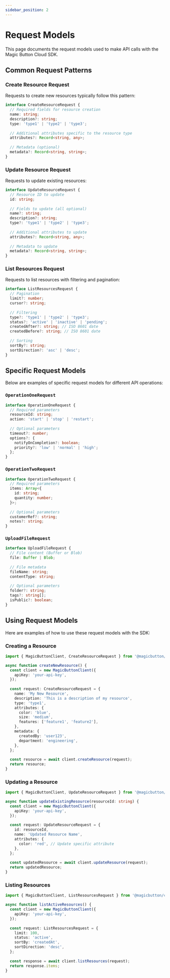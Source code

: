 ```yaml
---
sidebar_position: 2
---
```


# Request Models

This page documents the request models used to make API calls with the Magic Button Cloud SDK.

## Common Request Patterns

### Create Resource Request

Requests to create new resources typically follow this pattern:

```typescript
interface CreateResourceRequest {
  // Required fields for resource creation
  name: string;
  description?: string;
  type: 'type1' | 'type2' | 'type3';
  
  // Additional attributes specific to the resource type
  attributes?: Record<string, any>;
  
  // Metadata (optional)
  metadata?: Record<string, string>;
}
```

### Update Resource Request

Requests to update existing resources:

```typescript
interface UpdateResourceRequest {
  // Resource ID to update
  id: string;
  
  // Fields to update (all optional)
  name?: string;
  description?: string;
  type?: 'type1' | 'type2' | 'type3';
  
  // Additional attributes to update
  attributes?: Record<string, any>;
  
  // Metadata to update
  metadata?: Record<string, string>;
}
```

### List Resources Request

Requests to list resources with filtering and pagination:

```typescript
interface ListResourcesRequest {
  // Pagination
  limit?: number;
  cursor?: string;
  
  // Filtering
  type?: 'type1' | 'type2' | 'type3';
  status?: 'active' | 'inactive' | 'pending';
  createdAfter?: string; // ISO 8601 date
  createdBefore?: string; // ISO 8601 date
  
  // Sorting
  sortBy?: string;
  sortDirection?: 'asc' | 'desc';
}
```

## Specific Request Models

Below are examples of specific request models for different API operations:

### `OperationOneRequest`

```typescript
interface OperationOneRequest {
  // Required parameters
  resourceId: string;
  action: 'start' | 'stop' | 'restart';
  
  // Optional parameters
  timeout?: number;
  options?: {
    notifyOnCompletion?: boolean;
    priority?: 'low' | 'normal' | 'high';
  };
}
```

### `OperationTwoRequest`

```typescript
interface OperationTwoRequest {
  // Required parameters
  items: Array<{
    id: string;
    quantity: number;
  }>;
  
  // Optional parameters
  customerRef?: string;
  notes?: string;
}
```

### `UploadFileRequest`

```typescript
interface UploadFileRequest {
  // File content (Buffer or Blob)
  file: Buffer | Blob;
  
  // File metadata
  fileName: string;
  contentType: string;
  
  // Optional parameters
  folder?: string;
  tags?: string[];
  isPublic?: boolean;
}
```

## Using Request Models

Here are examples of how to use these request models with the SDK:

### Creating a Resource

```typescript
import { MagicButtonClient, CreateResourceRequest } from '@magicbutton/cloud-sdk';

async function createNewResource() {
  const client = new MagicButtonClient({
    apiKey: 'your-api-key',
  });
  
  const request: CreateResourceRequest = {
    name: 'My New Resource',
    description: 'This is a description of my resource',
    type: 'type1',
    attributes: {
      color: 'blue',
      size: 'medium',
      features: ['feature1', 'feature2'],
    },
    metadata: {
      createdBy: 'user123',
      department: 'engineering',
    },
  };
  
  const resource = await client.createResource(request);
  return resource;
}
```

### Updating a Resource

```typescript
import { MagicButtonClient, UpdateResourceRequest } from '@magicbutton/cloud-sdk';

async function updateExistingResource(resourceId: string) {
  const client = new MagicButtonClient({
    apiKey: 'your-api-key',
  });
  
  const request: UpdateResourceRequest = {
    id: resourceId,
    name: 'Updated Resource Name',
    attributes: {
      color: 'red', // Update specific attribute
    },
  };
  
  const updatedResource = await client.updateResource(request);
  return updatedResource;
}
```

### Listing Resources

```typescript
import { MagicButtonClient, ListResourcesRequest } from '@magicbutton/cloud-sdk';

async function listActiveResources() {
  const client = new MagicButtonClient({
    apiKey: 'your-api-key',
  });
  
  const request: ListResourcesRequest = {
    limit: 100,
    status: 'active',
    sortBy: 'createdAt',
    sortDirection: 'desc',
  };
  
  const response = await client.listResources(request);
  return response.items;
}
```